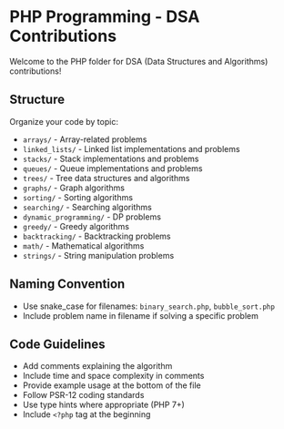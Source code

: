 # PHP Programming - DSA Contributions

Welcome to the PHP folder for DSA (Data Structures and Algorithms) contributions!

## Structure

Organize your code by topic:
- `arrays/` - Array-related problems
- `linked_lists/` - Linked list implementations and problems
- `stacks/` - Stack implementations and problems
- `queues/` - Queue implementations and problems
- `trees/` - Tree data structures and algorithms
- `graphs/` - Graph algorithms
- `sorting/` - Sorting algorithms
- `searching/` - Searching algorithms
- `dynamic_programming/` - DP problems
- `greedy/` - Greedy algorithms
- `backtracking/` - Backtracking problems
- `math/` - Mathematical algorithms
- `strings/` - String manipulation problems

## Naming Convention

- Use snake_case for filenames: `binary_search.php`, `bubble_sort.php`
- Include problem name in filename if solving a specific problem

## Code Guidelines

- Add comments explaining the algorithm
- Include time and space complexity in comments
- Provide example usage at the bottom of the file
- Follow PSR-12 coding standards
- Use type hints where appropriate (PHP 7+)
- Include `<?php` tag at the beginning
